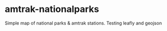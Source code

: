 amtrak-nationalparks
====================

Simple map of national parks &amp; amtrak stations. Testing leafly and geojson
